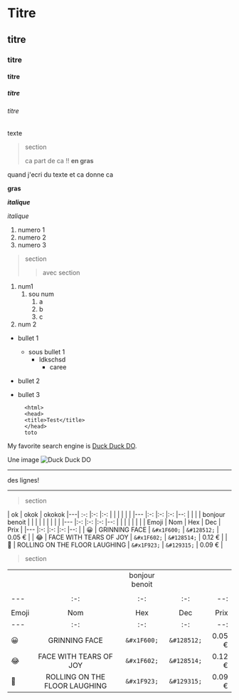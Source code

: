 # Titre
## titre
### titre
#### titre
##### titre
###### titre
texte
> section
>
> ca part de ca !!
> **en gras**

quand j'ecri du texte
et ca donne ca

**gras**

***italique***

*italique*

1. numero 1
2. numero 2
3. numero 3

> section
>
> > avec section

1. num1
   1. sou num
      1. a
      2. b
      3. c
2. num 2


- bullet 1
  - sous bullet 1
    - ldkschsd
      - caree
  


- bullet 2
- bullet 3


        <html>
        <head>
        <title>Test</title>
        </head>
        toto

My favorite search engine is [Duck Duck DO](http://duckduck.com).


Une image ![Duck Duck DO](/img/banner_bg.jpg)


***
des lignes!
***
     

> section

| ok | okok | okokok
|---| :-: |:-: |:-:
|       |       |       |       |       |
|---    |:-:    |:-:    |:-:    |--:    |
|       |       |    bonjour benoit   |       |       |
|       |       |       |       |       |
|---    |:-:    |:-:    |:-:    |--:    |
|       |       |       |       |       |
|   Emoji   |   Nom |   Hex |   Dec |   Prix    |
|---    |:-:    |:-:    |:-:    |--:    |
|   &#x1F600;   |   GRINNING FACE   |   ```&#x1F600;``` |   ```&#128512;``` |   0.05 €  |
|   &#x1F602;   |   FACE WITH TEARS OF JOY  |   ```&#x1F602;``` |   ```&#128514;``` |   0.12 €  |
|   &#x1F923;   |   ROLLING ON THE FLOOR LAUGHING   |   ```&#x1F923;``` |   ```&#129315;``` |   0.09 €  | 






>section

|       |       |       |       |       |
|---    |:-:    |:-:    |:-:    |--:    |
|       |       |    bonjour benoit   |       |       |
|       |       |       |       |       |
|---    |:-:    |:-:    |:-:    |--:    |
|       |       |       |       |       |
|   Emoji   |   Nom |   Hex |   Dec |   Prix    |
|---    |:-:    |:-:    |:-:    |--:    |
|   &#x1F600;   |   GRINNING FACE   |   ```&#x1F600;``` |   ```&#128512;``` |   0.05 €  |
|   &#x1F602;   |   FACE WITH TEARS OF JOY  |   ```&#x1F602;``` |   ```&#128514;``` |   0.12 €  |
|   &#x1F923;   |   ROLLING ON THE FLOOR LAUGHING   |   ```&#x1F923;``` |   ```&#129315;``` |   0.09 €  |